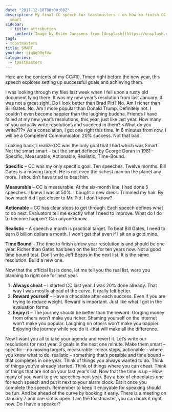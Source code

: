 ```yaml
---
date: "2017-12-10T00:00:00Z"
description: My final CC speech for toastmasters - on how to finish CC by playing
  smart
sidebar:
  - title: attribution
    content: Image by Estée Janssens from [Unsplash](https://unsplash.com/photos/zEqkUMiMxMI)
tags:
- toastmasters
title: SMART
youtube: ijqGqD0qfUw
categories:
  - toastmasters
---
```


Here are the contents of my CC#10. Timed right before the new year, this speech explores setting up successful goals and achieving them.

I was looking through my files last week when I fell upon a rusty old document lying there. It was my new year’s resolution from last January. It was not a great sight. Do I look better than Brad Pitt? No. Am I richer than Bill Gates. No. Am I more popular than Donald Trump. Definitely not. I couldn’t even become happier than the laughing buddha. Friends I have failed at my new year’s resolutions, this year, just like last year. How many of you actually write resolutions and succeed in them? <What do you write???> As a consolation, I got one right this time. In 6 minutes from now, I will be a Competent Communicator. 20% success. Not that bad.

Looking back, I realize CC was the only goal that I had which was Smart. Not the smart smart – but the smart defined by George Doran in 1981 - Specific, Measurable, Actionable, Realistic, Time-Bound.

**Specific** – CC was my only specific goal. Ten speeches. Twelve months. Bill Gates is a moving target. He is not even the richest man on the planet any more. I shouldn’t have tried to beat him.

**Measurable** – CC is measurable. At the six-month line, I had done 5 speeches. I knew I was at 50%.  I bought a new dress. Trimmed my hair. By how much did I get closer to Mr. Pitt. I don’t know?

**Actionable** – CC has clear steps to get through. Each speech defines what to do next. Evaluators tell me exactly what I need to improve. What do I do to become happier? Can anyone know.

**Realistic** – A speech a month is practical target. To beat Bill Gates, I need to earn 8 billion dollars a month. I won’t get that even if I sit on a gold mine.

**Time Bound** – The time to finish a new year resolution is and should be one year. Richer than Gates has been on the list for ten years now. Not a good time bound test. Don’t write Jeff Bezos in the next list. It is the same resolution. Build a new one.

Now that the official list is done, let me tell you the real list, were you planning to right one for next year.

1. **Always cheat** – I started CC last year. I was 20% done already. That way I was mostly ahead of the curve. It really felt better.
2. **Reward yourself** – Have a chocolate after each success. Even if you are trying to reduce weight. Reward is important. Just like what I got in the evaluation forms.
3. **Enjoy it** – The journey should be better than the reward. Gorging money from others won’t make you richer. Shaming yourself on the internet won’t make you popular. Laughing on others won’t make you happier. Enjoying the journey while you do it -that will make all the difference.

Now I want you all to take your agenda and revert it. Let’s write our resolutions for next year. 3 goals in the next one minute.  Make them smart – specific – no moving targets, measurable – clear steps, actionable – where you know what to do, realistic – something that’s possible and time bound – that completes in one year. Think of things you always wanted to do. Think of things you’ve already started. Think of things where you can cheat. Think of things that are not on your last year’s list. Now that the time is up – How many of you want to give speeches next year. Buy a box of chocolates one for each speech and put it next to your alarm clock. Eat it once you complete the speech. Remember to keep it enjoyable for speaking should be fun. And be ahead of the curve by booking it early. There is a meeting on January 7 and one slot is open. I am the toastmaster, you can book it right now. Do I have a speaker?
